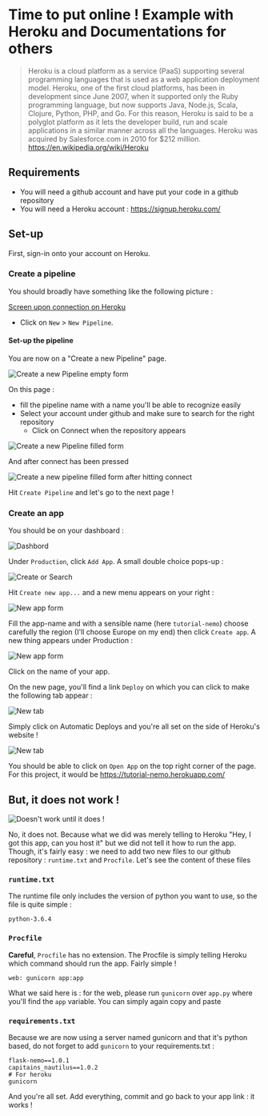 Time to put online ! Example with Heroku and Documentations for others
===

> Heroku is a cloud platform as a service (PaaS) supporting several programming languages that is used as a web application deployment model. Heroku, one of the first cloud platforms, has been in development since June 2007, when it supported only the Ruby programming language, but now supports Java, Node.js, Scala, Clojure, Python, PHP, and Go. For this reason, Heroku is said to be a polyglot platform as it lets the developer build, run and scale applications in a similar manner across all the languages. Heroku was acquired by Salesforce.com in 2010 for $212 million.
> https://en.wikipedia.org/wiki/Heroku

## Requirements

- You will need a github account and have put your code in a github repository
- You will need a Heroku account : https://signup.heroku.com/

## Set-up

First, sign-in onto your account on Heroku. 

### Create a pipeline

You should broadly have something like the following picture :

[Screen upon connection on Heroku](./images-for-md/heroku.new.png)

- Click on `New` > `New Pipeline`.

#### Set-up the pipeline

You are now on a "Create a new Pipeline" page. 

![Create a new Pipeline empty form](./images-for-md/heroku.setuppipeline.png)

On this page :
- fill the pipeline name with a name you'll be able to recognize easily
- Select your account under github and make sure to search for the right repository
    - Click on Connect when the repository appears

![Create a new Pipeline filled form](./images-for-md/heroku.filledform.png)

And after connect has been pressed 

![Create a new pipeline filled form after hitting connect](./images-for-md/heroku.filledform2.png)

Hit `Create Pipeline` and let's go to the next page !

### Create an app

You should be on your dashboard : 

![Dashbord](./images-for-md/heroku.aftercreatepipeline.png)

Under `Production`, click `Add App`. A small double choice pops-up :

![Create or Search](./images-for-md/heroku.newapp.png)

Hit `Create new app...` and a new menu appears on your right :

![New app form](./images-for-md/heroku.newapp2.png)

Fill the app-name and with a sensible name (here `tutorial-nemo`) choose carefully the region (I'll choose Europe on my end) then click `Create app`. A new thing appears under Production :

![New app form](./images-for-md/heroku.dashboard2.png)

Click on the name of your app. 

On the new page, you'll find a link `Deploy` on which you can click to make the following tab appear : 

![New tab](./images-for-md/heroku.deployment.png)

Simply click on Automatic Deploys and you're all set on the side of Heroku's website ! 

![New tab](./images-for-md/heroku.deploy.png)

You should be able to click on `Open App` on the top right corner of the page. For this project, it would be https://tutorial-nemo.herokuapp.com/

## But, it does not work !

![Doesn't work until it does !](./images-for-md/heroku.notworking.png)

No, it does not. Because what we did was merely telling to Heroku "Hey, I got this app, can you host it" but we did not tell it how to run the app. Though, it's fairly easy : we need to add two new files to our github repository : `runtime.txt` and `Procfile`. Let's see the content of these files

### `runtime.txt`

The runtime file only includes the version of python you want to use, so the file is quite simple : 

```text
python-3.6.4
```


### `Procfile`

**Careful**, `Procfile` has no extension. The Procfile is simply telling Heroku which command should run the app. Fairly simple !

```Procfile
web: gunicorn app:app
```

What we said here is : for the web, please run `gunicorn` over `app.py` where you'll find the `app` variable. You can simply again copy and paste

### `requirements.txt`

Because we are now using a server named gunicorn and that it's python based, do not forget to add `gunicorn` to your requirements.txt : 

```text
flask-nemo==1.0.1
capitains_nautilus==1.0.2
# For heroku
gunicorn
```

And you're all set. Add everything, commit and go back to your app link : it works !